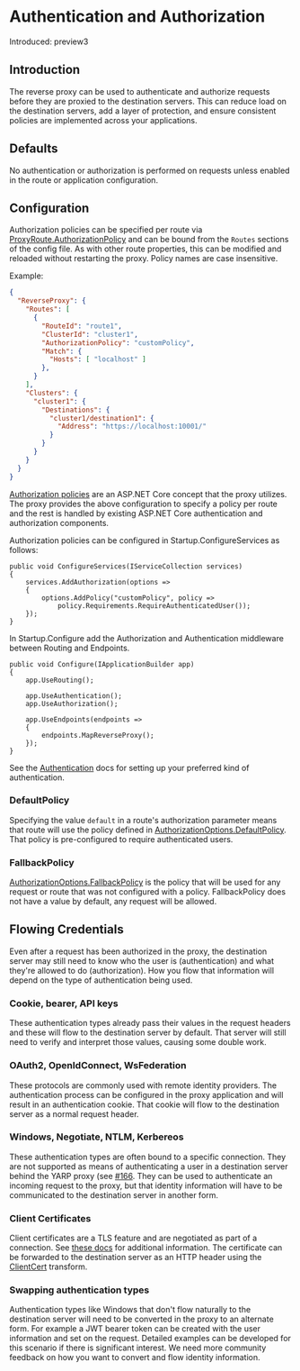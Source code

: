 # Authentication and Authorization

Introduced: preview3

## Introduction
The reverse proxy can be used to authenticate and authorize requests before they are proxied to the destination servers. This can reduce load on the destination servers, add a layer of protection, and ensure consistent policies are implemented across your applications.

## Defaults
No authentication or authorization is performed on requests unless enabled in the route or application configuration.

## Configuration
Authorization policies can be specified per route via [ProxyRoute.AuthorizationPolicy](xref:Microsoft.ReverseProxy.Abstractions.ProxyRoute.AuthorizationPolicy) and can be bound from the `Routes` sections of the config file. As with other route properties, this can be modified and reloaded without restarting the proxy. Policy names are case insensitive.

Example:
```JSON
{
  "ReverseProxy": {
    "Routes": [
      {
        "RouteId": "route1",
        "ClusterId": "cluster1",
        "AuthorizationPolicy": "customPolicy",
        "Match": {
          "Hosts": [ "localhost" ]
        },
      }
    ],
    "Clusters": {
      "cluster1": {
        "Destinations": {
          "cluster1/destination1": {
            "Address": "https://localhost:10001/"
          }
        }
      }
    }
  }
}
```

[Authorization policies](https://docs.microsoft.com/en-us/aspnet/core/security/authorization/policies) are an ASP.NET Core concept that the proxy utilizes. The proxy provides the above configuration to specify a policy per route and the rest is handled by existing ASP.NET Core authentication and authorization components.

Authorization policies can be configured in Startup.ConfigureServices as follows:
```
public void ConfigureServices(IServiceCollection services)
{
    services.AddAuthorization(options =>
    {
        options.AddPolicy("customPolicy", policy =>
            policy.Requirements.RequireAuthenticatedUser());
    });
}
```

In Startup.Configure add the Authorization and Authentication middleware between Routing and Endpoints.

```
public void Configure(IApplicationBuilder app)
{
    app.UseRouting();

    app.UseAuthentication();
    app.UseAuthorization();

    app.UseEndpoints(endpoints =>
    {
        endpoints.MapReverseProxy();
    });
}
```

See the [Authentication](https://docs.microsoft.com/en-us/aspnet/core/security/authentication/) docs for setting up your preferred kind of authentication.

### DefaultPolicy

Specifying the value `default` in a route's authorization parameter means that route will use the policy defined in [AuthorizationOptions.DefaultPolicy](https://docs.microsoft.com/en-us/dotnet/api/microsoft.aspnetcore.authorization.authorizationoptions.defaultpolicy?#Microsoft_AspNetCore_Authorization_AuthorizationOptions_DefaultPolicy). That policy is pre-configured to require authenticated users.

### FallbackPolicy

[AuthorizationOptions.FallbackPolicy](https://docs.microsoft.com/en-us/dotnet/api/microsoft.aspnetcore.authorization.authorizationoptions.fallbackpolicy) is the policy that will be used for any request or route that was not configured with a policy. FallbackPolicy does not have a value by default, any request will be allowed.

## Flowing Credentials

Even after a request has been authorized in the proxy, the destination server may still need to know who the user is (authentication) and what they're allowed to do (authorization). How you flow that information will depend on the type of authentication being used.

### Cookie, bearer, API keys

These authentication types already pass their values in the request headers and these will flow to the destination server by default. That server will still need to verify and interpret those values, causing some double work.

### OAuth2, OpenIdConnect, WsFederation

These protocols are commonly used with remote identity providers. The authentication process can be configured in the proxy application and will result in an authentication cookie. That cookie will flow to the destination server as a normal request header.

### Windows, Negotiate, NTLM, Kerbereos

These authentication types are often bound to a specific connection. They are not supported as means of authenticating a user in a destination server behind the YARP proxy (see [#166](https://github.com/microsoft/reverse-proxy/issues/166). They can be used to authenticate an incoming request to the proxy, but that identity information will have to be communicated to the destination server in another form.

### Client Certificates

Client certificates are a TLS feature and are negotiated as part of a connection. See [these docs](https://docs.microsoft.com/en-us/aspnet/core/security/authentication/certauth) for additional information. The certificate can be forwarded to the destination server as an HTTP header using the [ClientCert](/articles/transforms.html#clientcert) transform.

### Swapping authentication types

Authentication types like Windows that don't flow naturally to the destination server will need to be converted in the proxy to an alternate form. For example a JWT bearer token can be created with the user information and set on the request. Detailed examples can be developed for this scenario if there is significant interest. We need more community feedback on how you want to convert and flow identity information.
